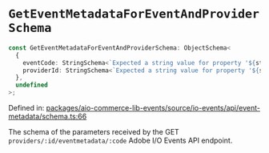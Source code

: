 # `GetEventMetadataForEventAndProviderSchema`

```ts
const GetEventMetadataForEventAndProviderSchema: ObjectSchema<
  {
    eventCode: StringSchema<`Expected a string value for property '${string}'`>;
    providerId: StringSchema<`Expected a string value for property '${string}'`>;
  },
  undefined
>;
```

Defined in: [packages/aio-commerce-lib-events/source/io-events/api/event-metadata/schema.ts:66](https://github.com/adobe/aio-commerce-sdk/blob/5a56cf6f89369fbe4cacf586ea1b3d08993680a9/packages/aio-commerce-lib-events/source/io-events/api/event-metadata/schema.ts#L66)

The schema of the parameters received by the GET `providers/:id/eventmetadata/:code` Adobe I/O Events API endpoint.
